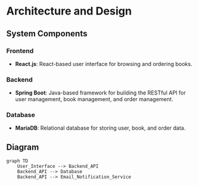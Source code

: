 # **Architecture and Design**

## **System Components**

### **Frontend**
- **React.js**: React-based user interface for browsing and ordering books.

### **Backend**
- **Spring Boot**: Java-based framework for building the RESTful API for user management, book management, and order management.

### **Database**
- **MariaDB**: Relational database for storing user, book, and order data.

## **Diagram**

```mermaid
graph TD
    User_Interface --> Backend_API
    Backend_API --> Database
    Backend_API --> Email_Notification_Service